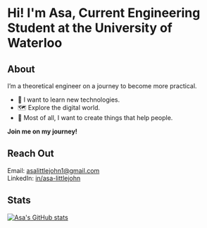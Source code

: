 # Hi! I'm Asa, Current Engineering Student at the University of Waterloo

## About
I’m a theoretical engineer on a journey to become more practical.
- :brain: I want to learn new technologies.
- :world_map: Explore the digital world.
- :hammer: Most of all, I want to create things that help people.

**Join me on my journey!**

## Reach Out

Email: <asalittlejohn1@gmail.com>  
LinkedIn: [in/asa-littlejohn](https://www.linkedin.com/in/asa-littlejohn)

## Stats
[![Asa's GitHub stats](https://github-readme-stats.vercel.app/api?username=the-ace-of-spades-uw)](https://github.com/anuraghazra/github-readme-stats)
